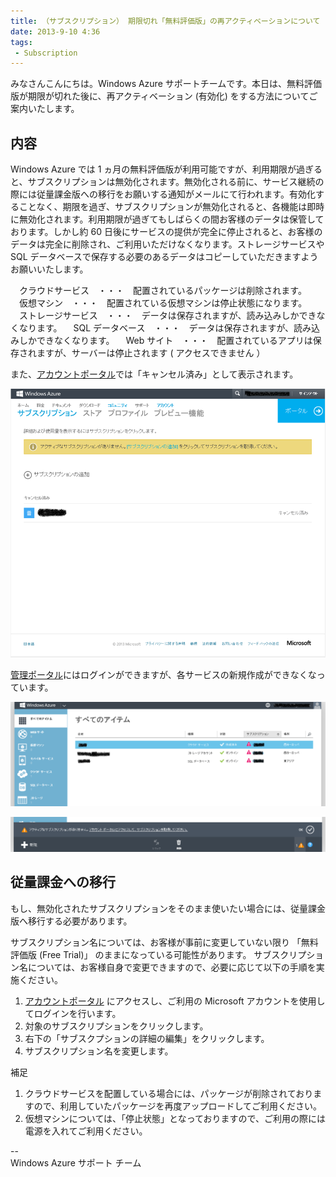 ```yaml
---
title: （サブスクリプション） 期限切れ「無料評価版」の再アクティベーションについて
date: 2013-9-10 4:36
tags:
 - Subscription
---
```

みなさんこんにちは。Windows Azure サポートチームです。本日は、無料評価版が期限が切れた後に、再アクティベーション (有効化) をする方法についてご案内いたします。

## 内容

Windows Azure では 1 ヵ月の無料評価版が利用可能ですが、利用期限が過ぎると、サブスクリプションは無効化されます。無効化される前に、サービス継続の際には従量課金版への移行をお願いする通知がメールにて行われます。有効化することなく、期限を過ぎ、サブスクリプションが無効化されると、各機能は即時に無効化されます。利用期限が過ぎてもしばらくの間お客様のデータは保管しております。しかし約 60 日後にサービスの提供が完全に停止されると、お客様のデータは完全に削除され、ご利用いただけなくなります。ストレージサービスや SQL データベースで保存する必要のあるデータはコピーしていただきますようお願いいたします。

　クラウドサービス　・・・　配置されているパッケージは削除されます。
　仮想マシン　・・・　配置されている仮想マシンは停止状態になります。
　ストレージサービス　・・・　データは保存されますが、読み込みしかできなくなります。
　SQL データベース　・・・　データは保存されますが、読み込みしかできなくなります。
　Web サイト　・・・　配置されているアプリは保存されますが、サーバーは停止されます ( アクセスできません ）


また、[アカウントポータル](https://account.windowsazure.com/Subscriptions)では「キャンセル済み」として表示されます。

![](./20130910a/7776.image_380C8BCE.png)

[管理ポータル](https://manage.windowsazure.com/)にはログインができますが、各サービスの新規作成ができなくなっています。

![](./20130910a/3108.image_08023A4D.png)

![](./20130910a/7356.image_468787F3.png)


## 従量課金への移行

もし、無効化されたサブスクリプションをそのまま使いたい場合には、従量課金版へ移行する必要があります。

サブスクリプション名については、お客様が事前に変更していない限り 「無料評価版 (Free Trial)」 のままになっている可能性があります。
サブスクリプション名については、お客様自身で変更できますので、必要に応じて以下の手順を実施ください。

1.  [アカウントポータル](https://account.windowsazure.com/Subscriptions/) にアクセスし、ご利用の Microsoft アカウントを使用してログインを行います。
2.  対象のサブスクリプションをクリックします。
3.  右下の「サブスクプションの詳細の編集」をクリックします。
4.  サブスクリプション名を変更します。

補足

1.  クラウドサービスを配置している場合には、パッケージが削除されておりますので、利用していたパッケージを再度アップロードしてご利用ください。
2.  仮想マシンについては、「停止状態」となっておりますので、ご利用の際には電源を入れてご利用ください。

\--  
Windows Azure サポート チーム